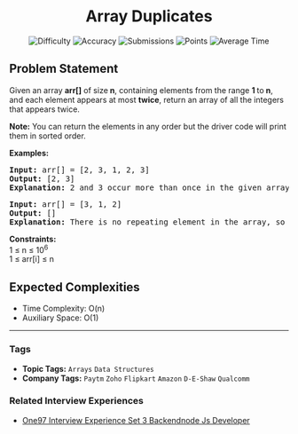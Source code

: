 <h1 align="center">Array Duplicates</h1>

<p align="center">
  <img alt="Difficulty" title="Difficulty" src="https://custom-icon-badges.demolab.com/badge/Difficulty: Easy-1F222E?style=for-the-badge&logoColor=white&logo=fire"/>
  <img alt="Accuracy" title="Accuracy" src="https://custom-icon-badges.demolab.com/badge/Accuracy: 18.95%25-1F222E?style=for-the-badge&logoColor=white&logo=target"/>
  <img alt="Submissions" title="Submissions" src="https://custom-icon-badges.demolab.com/badge/Submissions: 840K+-1F222E?style=for-the-badge&logoColor=white&logo=repo"/>
  <img alt="Points" title="Points" src="https://custom-icon-badges.demolab.com/badge/Points: 2-1F222E?style=for-the-badge&logoColor=white&logo=award"/>
  <img alt="Average Time" title="Average Time" src="https://custom-icon-badges.demolab.com/badge/Average%20Time: 20m-1F222E?style=for-the-badge&logoColor=white&logo=clock"/>
</p>

## Problem Statement

Given an array <b>arr[]</b> of size<b> n</b>, containing elements from the range <b>1 </b>to<b> n</b>, and each element appears at most <b>twice</b>, return an array of all the integers that appears twice.

<b>Note:</b> You can return the elements in any order but the driver code will print them in sorted order.

<b>Examples:</b>

<pre><b>Input: </b>arr[] = [2, 3, 1, 2, 3]
<b>Output: </b>[2, 3] <b>
Explanation: </b>2 and 3 occur more than once in the given array.</pre>

<pre><b>Input: </b>arr[] = [3, 1, 2] <br><b>Output: </b>[]<b><br>Explanation: </b>There is no repeating element in the array, so the output is empty.</pre>

<b>Constraints:<br></b>1 ≤ n ≤ 10<sup>6</sup><br>1 ≤ arr[i] ≤ n

## Expected Complexities
- Time Complexity: O(n)
- Auxiliary Space: O(1)

<hr>

### Tags
- **Topic Tags:** `Arrays` `Data Structures`
- **Company Tags:** `Paytm` `Zoho` `Flipkart` `Amazon` `D-E-Shaw` `Qualcomm`

### Related Interview Experiences
- [One97 Interview Experience Set 3 Backendnode Js Developer](https://www.geeksforgeeks.org/one97-interview-experience-set-3-backendnode-js-developer/)
